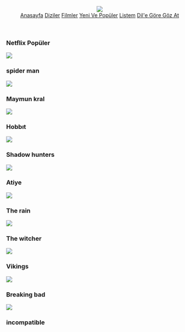 <!DOCTYPE html>
<html lang="en">
<head>
    <meta charset="UTF-8">
    <meta name="viewport" content="width=device-width, initial-scale=1.0">
    <title>Document</title>
    <link rel="stylesheet" href="style.css">
</head>
<body>
    <header class="navbar">
        <img src="https://www.freepnglogos.com/uploads/netflix-logo-0.png" class="logo">
        <nav class="nav-links">
<a href="#">Anasayfa</a>
<a href="#">Diziler</a>
<a href="#">Filmler</a>
<a href="#">Yeni Ve Popüler</a>
<a href="#">Listem</a>
<a href="#">Dil'e Göre Göz At</a>
</nav>
   </header>
<h3 id="head">Netflix Popüler</h3>
<main class="main-content">
<div class="movie">
    <img src="https://m.media-amazon.com/images/I/81y0foYjoFL._AC_UF1000,1000_QL80_.jpg">
        <h3>spider man</h3>
</div>

<div class="movie">
    <img src="https://occ-0-55-3647.1.nflxso.net/dnm/api/v6/9pS1daC2n6UGc3dUogvWIPMR_OU/AAAABQbD8ZhIEB3EhykzQiv3AJ3QDOxUY-gxD_Y2RrPYQAkC5dn9dftQNS0pL_43b63YVEQE3R0L95QFgEeTO0_Y4LQVZJ6U_pkI-H5wWkFjxR0j0alCpZtnv1x9.jpg?r=e02">
        <h3>Maymun kral</h3>
</div>

<div class="movie">
    <img src="https://occ-0-116-778.1.nflxso.net/dnm/api/v6/6gmvu2hxdfnQ55LZZjyzYR4kzGk/AAAABSwLn0lFUqFbnqJlbVW2dbhIUimREKOvt19WZKwA7HBw1yIQQWEF2HCxg6s5GsF6Gz5UhU_baCcJj3V30XmBpIM9R_JMmbdZNq7_.jpg?r=166">
        <h3>Hobbıt</h3>
</div>

<div class="movie">
    <img src="https://variety.com/wp-content/uploads/2017/03/shadowhunters-freeform.jpg?w=1000">
        <h3>Shadow hunters</h3>
</div>

<div class="movie">
    <img src="https://ares.shiftdelete.net/2021/06/netflix-orijinal-dizisi-atiyenin-final-sezonu-yayinlandi.jpg">
        <h3>Atiye</h3>
</div>

<div class="movie">
    <img src="https://flxt.tmsimg.com/assets/p15317367_b_h8_aa.jpg">
        <h3>The rain</h3>
</div>

<div class="movie">
    <img src="https://images.ctfassets.net/4cd45et68cgf/2MIewdSDt6ABsJTAHwmDiL/5c1e6ff3a4053c20519382ab74b1de8d/WitcherCon_KeyArt_HORIZONTAL_RGB_EN-US.jpg?w=2560">
        <h3>The witcher</h3>
</div>

<div class="movie">
    <img src="https://www.vpnhelpers.com/wp-content/uploads/2021/01/Watch-Vikings-all-6-Seasons-on-Netflix-1.jpg">
        <h3>Vikings</h3>
</div>

<div class="movie">
    <img src="https://images7.alphacoders.com/294/294072.jpg">
        <h3>Breaking bad</h3>
</div>

<div class="movie">
    <img src="https://occ-0-993-2219.1.nflxso.net/dnm/api/v6/6gmvu2hxdfnQ55LZZjyzYR4kzGk/AAAABWmkJ_dxVv6BVsNh6BT5EG53F-p56Gfye3QUuepJlXmKkJap-qYk2E1UXo9qnFx8sX1teunXrKnBrHionX_ANN4CFvaloFCRxhDI.jpg?r=b99">
        <h3>incompatible</h3>
</div>

</main>
</body>
</html>
